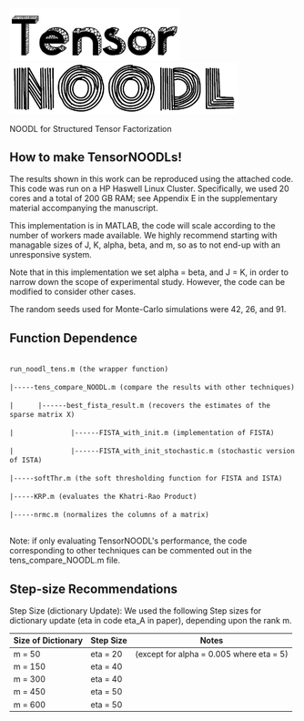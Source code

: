  <p float="left">
  <img src="/tensor_logo.png"width="300" />
  <img src="/logo.png" width="400" /> 
</p>
NOODL for Structured Tensor Factorization

## How to make TensorNOODLs!

The results shown in this work can be reproduced using the attached code. This code was run on a HP Haswell Linux Cluster. Specifically, we used 20 cores and a total of 200 GB RAM; see Appendix E in the supplementary material accompanying the manuscript.

This implementation is in MATLAB, the code will scale according to the number of workers made available. We highly recommend starting with managable sizes of J, K, alpha, beta, and m, so as to not end-up with an unresponsive system. 

Note that in this implementation we set alpha = beta, and J = K, in order to narrow down the scope of experimental study. However, the code can be modified to consider other cases. 

The random seeds used for Monte-Carlo simulations were 42, 26, and 91. 

## Function Dependence
<pre><code>
run_noodl_tens.m (the wrapper function)<br>
|-----tens_compare_NOODL.m (compare the results with other techniques) <br> 
|      |------best_fista_result.m (recovers the estimates of the sparse matrix X) <br>
|              |------FISTA_with_init.m (implementation of FISTA) <br>
|              |------FISTA_with_init_stochastic.m (stochastic version of ISTA) <br>
|-----softThr.m (the soft thresholding function for FISTA and ISTA) <br>
|-----KRP.m (evaluates the Khatri-Rao Product) <br>
|-----nrmc.m (normalizes the columns of a matrix)        <br>     
</pre></code>

Note: if only evaluating TensorNOODL's performance, the code corresponding to other techniques can be commented out in the tens_compare_NOODL.m  file. 


## Step-size Recommendations 

Step Size (dictionary Update): We used the following Step sizes for dictionary update (eta in code eta_A in paper), depending upon the rank m.

| Size of Dictionary | Step Size | Notes |
| ------| ------- | ------ |
|m = 50 |eta = 20 |(except for alpha = 0.005 where eta = 5)|
|m = 150 | eta = 40 | |
| m = 300 | eta = 40| |
| m = 450 | eta = 50 | |
| m = 600 | eta = 50 | |

